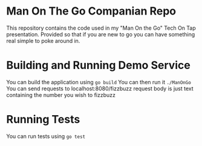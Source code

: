 # Man On The Go Companian Repo

This repository contains the code used in my "Man On the Go" Tech On Tap presentation. Provided so that if you are new to go you can have something real simple to poke around in.

# Building and Running Demo Service

You can build the application using
`go build`
You can then run it
`./ManOnGo`
You can send requests to localhost:8080/fizzbuzz
request body is just text containing the number you wish to fizzbuzz

# Running Tests

You can run tests using 
`go test`